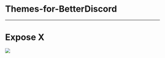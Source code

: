 # Themes-for-BetterDiscord
 _________________________
 
 # Expose X
 ![](https://cdn.discordapp.com/attachments/423855408797581313/454138614440263680/Screen_Shot_2018-06-04_at_7.05.08_PM.png)
 
